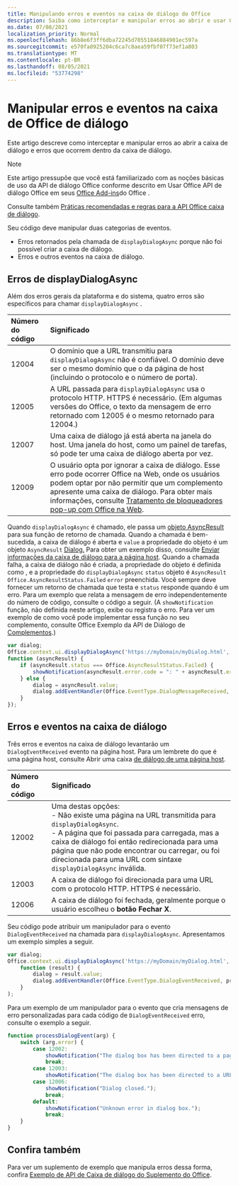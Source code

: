 ```yaml
---
title: Manipulando erros e eventos na caixa de diálogo do Office
description: Saiba como interceptar e manipular erros ao abrir e usar Office caixa de diálogo.
ms.date: 07/08/2021
localization_priority: Normal
ms.openlocfilehash: 86b8e6f3ff6dba72245d70551846884901ec597a
ms.sourcegitcommit: e570fa8925204c6ca7c8aea59fbf07f73ef1a803
ms.translationtype: MT
ms.contentlocale: pt-BR
ms.lasthandoff: 08/05/2021
ms.locfileid: "53774298"
---
```

# <a name="handle-errors-and-events-in-the-office-dialog-box"></a>Manipular erros e eventos na caixa de Office de diálogo

Este artigo descreve como interceptar e manipular erros ao abrir a caixa de diálogo e erros que ocorrem dentro da caixa de diálogo.

> [!NOTE]
> Este artigo pressupõe que você está familiarizado com as noções básicas de uso da API de diálogo Office conforme descrito em Usar Office API de diálogo Office em seus [Office Add-ins](dialog-api-in-office-add-ins.md)do Office .
> 
> Consulte também [Práticas recomendadas e regras para a API Office caixa de diálogo](dialog-best-practices.md).

Seu código deve manipular duas categorias de eventos.

- Erros retornados pela chamada de `displayDialogAsync` porque não foi possível criar a caixa de diálogo.
- Erros e outros eventos na caixa de diálogo.

## <a name="errors-from-displaydialogasync"></a>Erros de displayDialogAsync

Além dos erros gerais da plataforma e do sistema, quatro erros são específicos para chamar `displayDialogAsync` .

|Número do código|Significado|
|:-----|:-----|
|12004|O domínio que a URL transmitiu para `displayDialogAsync` não é confiável. O domínio deve ser o mesmo domínio que o da página de host (incluindo o protocolo e o número de porta).|
|12005|A URL passada para `displayDialogAsync` usa o protocolo HTTP. HTTPS é necessário. (Em algumas versões do Office, o texto da mensagem de erro retornado com 12005 é o mesmo retornado para 12004.)|
|<span id="12007">12007</span><!-- The span is needed because office-js-helpers has an error message that links to this table row. -->|Uma caixa de diálogo já está aberta na janela do host. Uma janela do host, como um painel de tarefas, só pode ter uma caixa de diálogo aberta por vez.|
|12009|O usuário opta por ignorar a caixa de diálogo. Esse erro pode ocorrer Office na Web, onde os usuários podem optar por não permitir que um complemento apresente uma caixa de diálogo. Para obter mais informações, consulte [Tratamento de bloqueadores pop-up com Office na Web](dialog-best-practices.md#handle-pop-up-blockers-with-office-on-the-web).|

Quando `displayDialogAsync` é chamado, ele passa um [objeto AsyncResult](/javascript/api/office/office.asyncresult) para sua função de retorno de chamada. Quando a chamada é bem-sucedida, a caixa de diálogo é aberta e `value` a propriedade do objeto é um objeto `AsyncResult` [Dialog.](/javascript/api/office/office.dialog) Para obter um exemplo disso, consulte [Enviar informações da caixa de diálogo para a página host](dialog-api-in-office-add-ins.md#send-information-from-the-dialog-box-to-the-host-page). Quando a chamada falha, a caixa de diálogo não é criada, a propriedade do objeto é definida como , e a propriedade do `displayDialogAsync` `status` objeto é `AsyncResult` `Office.AsyncResultStatus.Failed` `error` preenchida. Você sempre deve fornecer um retorno de chamada que testa e `status` responde quando é um erro. Para um exemplo que relata a mensagem de erro independentemente do número de código, consulte o código a seguir. (A `showNotification` função, não definida neste artigo, exibe ou registra o erro. Para ver um exemplo de como você pode implementar essa função no seu complemento, consulte Office Exemplo da API de Diálogo de [Complementos](https://github.com/OfficeDev/Office-Add-in-Dialog-API-Simple-Example).)

```js
var dialog;
Office.context.ui.displayDialogAsync('https://myDomain/myDialog.html',
function (asyncResult) {
    if (asyncResult.status === Office.AsyncResultStatus.Failed) {
        showNotification(asyncResult.error.code = ": " + asyncResult.error.message);
    } else {
        dialog = asyncResult.value;
        dialog.addEventHandler(Office.EventType.DialogMessageReceived, processMessage);
    }
});
```

## <a name="errors-and-events-in-the-dialog-box"></a>Erros e eventos na caixa de diálogo

Três erros e eventos na caixa de diálogo levantarão um `DialogEventReceived` evento na página host. Para um lembrete do que é uma página host, consulte Abrir uma caixa [de diálogo de uma página host](dialog-api-in-office-add-ins.md#open-a-dialog-box-from-a-host-page).

|Número do código|Significado|
|:-----|:-----|
|12002|Uma destas opções:<br> - Não existe uma página na URL transmitida para `displayDialogAsync`.<br> - A página que foi passada para carregada, mas a caixa de diálogo foi então redirecionada para uma página que não pode encontrar ou carregar, ou foi direcionada para uma URL com sintaxe `displayDialogAsync` inválida.|
|12003|A caixa de diálogo foi direcionada para uma URL com o protocolo HTTP. HTTPS é necessário.|
|12006|A caixa de diálogo foi fechada, geralmente porque o usuário escolheu o **botão Fechar** **X**.|

Seu código pode atribuir um manipulador para o evento `DialogEventReceived` na chamada para `displayDialogAsync`. Apresentamos um exemplo simples a seguir.

```js
var dialog;
Office.context.ui.displayDialogAsync('https://myDomain/myDialog.html',
    function (result) {
        dialog = result.value;
        dialog.addEventHandler(Office.EventType.DialogEventReceived, processDialogEvent);
    }
);
```

Para um exemplo de um manipulador para o evento que cria mensagens de erro personalizadas para cada código de `DialogEventReceived` erro, consulte o exemplo a seguir.

```js
function processDialogEvent(arg) {
    switch (arg.error) {
        case 12002:
            showNotification("The dialog box has been directed to a page that it cannot find or load, or the URL syntax is invalid.");
            break;
        case 12003:
            showNotification("The dialog box has been directed to a URL with the HTTP protocol. HTTPS is required.");            break;
        case 12006:
            showNotification("Dialog closed.");
            break;
        default:
            showNotification("Unknown error in dialog box.");
            break;
    }
}
```

## <a name="see-also"></a>Confira também

Para ver um suplemento de exemplo que manipula erros dessa forma, confira [Exemplo de API de Caixa de diálogo do Suplemento do Office](https://github.com/OfficeDev/Office-Add-in-Dialog-API-Simple-Example).

